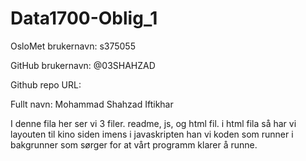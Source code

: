 # Data1700-Oblig_1

OsloMet brukernavn: s375055

GitHub brukernavn: @03SHAHZAD

Github repo URL: 

Fullt navn: Mohammad Shahzad Iftikhar

I denne fila her ser vi 3 filer. readme, js, og html fil. i html fila så har vi layouten til kino siden imens i javaskripten han vi koden som runner i bakgrunner som sørger for at vårt programm klarer å runne. 